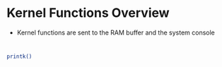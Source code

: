 # Kernel Functions Overview

* Kernel functions are sent to the RAM buffer and the system console

#

```Bash
printk()
```
